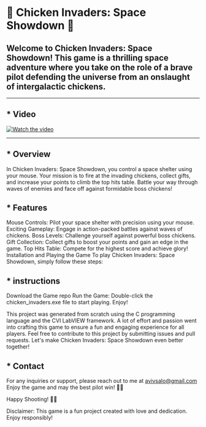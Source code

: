 # 🐔 Chicken Invaders: Space Showdown 🚀

## Welcome to Chicken Invaders: Space Showdown! This game is a thrilling space adventure where you take on the role of a brave pilot defending the universe from an onslaught of intergalactic chickens.

---

## * Video
[![Watch the video](https://img.youtube.com/vi/JsUjaFHpexM/0.jpg)](https://www.youtube.com/watch?v=JsUjaFHpexM)

---

## * Overview
In Chicken Invaders: Space Showdown, you control a space shelter using your mouse. Your mission is to fire at the invading chickens, collect gifts, and increase your points to climb the top hits table. Battle your way through waves of enemies and face off against formidable boss chickens!

## * Features
Mouse Controls: Pilot your space shelter with precision using your mouse.
Exciting Gameplay: Engage in action-packed battles against waves of chickens.
Boss Levels: Challenge yourself against powerful boss chickens.
Gift Collection: Collect gifts to boost your points and gain an edge in the game.
Top Hits Table: Compete for the highest score and achieve glory!
Installation and Playing the Game
To play Chicken Invaders: Space Showdown, simply follow these steps:

## * instructions
Download the Game repo
Run the Game: Double-click the chicken_invaders.exe file to start playing.
Enjoy!

This project was generated from scratch using the C programming language and the CVI LabVIEW framework. A lot of effort and passion went into crafting this game to ensure a fun and engaging experience for all players.
Feel free to contribute to this project by submitting issues and pull requests. Let's make Chicken Invaders: Space Showdown even better together!

## * Contact
For any inquiries or support, please reach out to me at avivsalo@gmail.com
Enjoy the game and may the best pilot win! 🚀👾

Happy Shooting! 🐔🔫

Disclaimer: This game is a fun project created with love and dedication. Enjoy responsibly!
